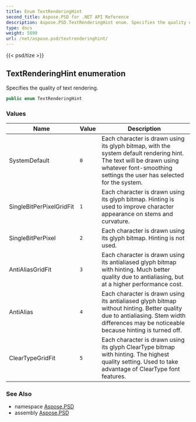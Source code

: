 ```yaml
---
title: Enum TextRenderingHint
second_title: Aspose.PSD for .NET API Reference
description: Aspose.PSD.TextRenderingHint enum. Specifies the quality of text rendering
type: docs
weight: 5890
url: /net/aspose.psd/textrenderinghint/
---
```

{{< psd/tize >}}
## TextRenderingHint enumeration

Specifies the quality of text rendering.

```csharp
public enum TextRenderingHint
```

### Values

| Name | Value | Description |
| --- | --- | --- |
| SystemDefault | `0` | Each character is drawn using its glyph bitmap, with the system default rendering hint. The text will be drawn using whatever font-smoothing settings the user has selected for the system. |
| SingleBitPerPixelGridFit | `1` | Each character is drawn using its glyph bitmap. Hinting is used to improve character appearance on stems and curvature. |
| SingleBitPerPixel | `2` | Each character is drawn using its glyph bitmap. Hinting is not used. |
| AntiAliasGridFit | `3` | Each character is drawn using its antialiased glyph bitmap with hinting. Much better quality due to antialiasing, but at a higher performance cost. |
| AntiAlias | `4` | Each character is drawn using its antialiased glyph bitmap without hinting. Better quality due to antialiasing. Stem width differences may be noticeable because hinting is turned off. |
| ClearTypeGridFit | `5` | Each character is drawn using its glyph ClearType bitmap with hinting. The highest quality setting. Used to take advantage of ClearType font features. |

### See Also

* namespace [Aspose.PSD](../../aspose.psd/)
* assembly [Aspose.PSD](../../)


